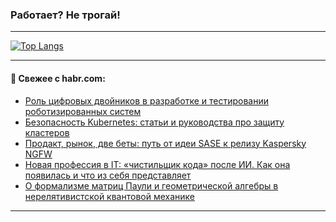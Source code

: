 ### Работает? Не трогай!

---
<!--
#### 🛠️ Technical stack:

![Java](https://img.shields.io/badge/Java-informational?logo=Oracle&style=flat&logoColor=white&color=FF4500)
![Kotlin](https://img.shields.io/badge/Kotlin-informational?logo=Kotlin&style=flat&logoColor=white&color=774D97)
![TS](https://img.shields.io/badge/TypeScript-informational?logo=typeScript&style=flat&logoColor=black&color=017acc)
![Python](https://img.shields.io/badge/Python-informational?logo=Python&style=flat&logoColor=black&color=ffdd54) <br>
![Spring](https://img.shields.io/badge/Spring-informational?logo=Spring&style=flat&logoColor=white&color=6DB33F) 
![SpringBoot](https://img.shields.io/badge/SpringBoot-informational?logo=SpringBoot&style=flat&logoColor=white&color=6DB33F)
![Nest](https://img.shields.io/badge/NestJS-informational?logo=NestJS&style=flat&logoColor=white&color=E0234E) 
![NodeJS](https://img.shields.io/badge/NodeJS-informational?logo=node.js&style=flat&logoColor=white&color=70A760)<br>
![PostgreSQL](https://img.shields.io/badge/PostgreSQL-informational?logo=PostgreSQL&style=flat&logoColor=white&color=DAA520)
![MongoDB](https://img.shields.io/badge/MongoDB-informational?logo=MongoDB&style=flat&logoColor=white&color=870000)
![Apache](https://img.shields.io/badge/Apache-informational?logo=apache&style=flat&logoColor=white&color=f74e28)

___ 
-->

<!--- #### 🛠️ : --->

[![Top Langs](https://github-readme-stats-82jvfl3w3-advtsettinggmailcoms-projects.vercel.app/api/top-langs/?username=zloylis&langs_count=10&hide_title=true&title_color=e6edf3&size_weight=0.5&count_weight=0.5&layout=compact&hide_progress=true&hide_border=true&theme=dracula&hide=css,makefile,cmake)](https://github.com/zloylis)

<!---


####  :octocat:&nbsp;&nbsp; Статистика:

![GitHub stats](https://github-readme-stats-u2qms2cxw-advtsettinggmailcoms-projects.vercel.app/api?username=zloylis&show_icons=true&hide_border=true&theme=dracula&title_color=e6edf3&include_all_commits=true&count_private=true&hide_rank=false&hide_title=true&rank_icon=github)
-->
---

#### 💬 Свежее с habr.com:

<!-- BLOG-POST-LIST:START -->
- [Роль цифровых двойников в разработке и тестировании роботизированных систем](https://habr.com/ru/companies/sberbank/articles/949574/?utm_source=habrahabr&utm_medium=rss&utm_campaign=949574)
- [Безопасность Kubernetes: статьи и руководства про защиту кластеров](https://habr.com/ru/companies/mws/articles/949678/?utm_source=habrahabr&utm_medium=rss&utm_campaign=949678)
- [Продакт, рынок, две беты: путь от идеи SASE к релизу Kaspersky NGFW](https://habr.com/ru/companies/kaspersky/articles/949728/?utm_source=habrahabr&utm_medium=rss&utm_campaign=949728)
- [Новая профессия в IT: «чистильщик кода» после ИИ. Как она появилась и что из себя представляет](https://habr.com/ru/companies/ru_mts/articles/949794/?utm_source=habrahabr&utm_medium=rss&utm_campaign=949794)
- [О формализме матриц Паули и геометрической алгебры в нерелятивистской квантовой механике](https://habr.com/ru/articles/949788/?utm_source=habrahabr&utm_medium=rss&utm_campaign=949788)
<!-- BLOG-POST-LIST:END -->

---
